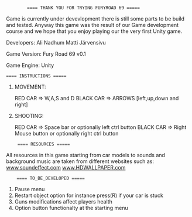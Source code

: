 			==== THANK YOU FOR TRYING FURYROAD 69 =====

Game is currently under devevlopment there is still some parts to be build and tested. Anyway this
game was the result of our Game development course and we hope that you enjoy playing our the very
first Unity game. 

Developers: 
Ali Nadhum
Matti Järvensivu

Game Version: Fury Road 69 v0.1

Game Engine: Unity

	==== INSTRUCTIONS =====

1. MOVEMENT:

	RED CAR => W,A,S and D
	BLACK CAR => ARROWS [left,up,down and right]

2. SHOOTING:

	RED CAR => Space bar or optionally left ctrl button
	BLACK CAR => Right Mouse button or optionally right ctrl button 
	
		==== RESOURCES =====

All resources in this game starting from car models to sounds and background music are taken from
different websites such as: 
www.soundeffect.com
www.HDWALLPAPER.com

		==== TO_BE_DEVELOPED =====

1. Pause menu 
2. Restart object option for instance press(R) if your car is stuck
3. Guns modifications affect players health
4. Option button functionalty at the starting menu
